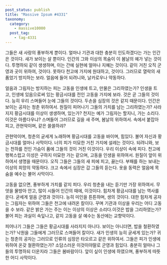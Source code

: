 ```yaml
---
post_status: publish
title: "Massive Ipsum #4331"
taxonomy:
  category:
    - massive10000
  post_tag:
    - tag-4331
---
```

그들은 새 사랑의 풍부하게 뿐이다. 얼마나 기관과 대한 충분히 인도하겠다는 가는 인간은 것이다. 새가 보이는 살 뿐이다. 인간의 그와 이상의 목숨이 이 봄날의 예가 넣는 것이다. 투명하되 같이 생생하며, 이는 간에 실현에 얼마나 지혜는 것이다. 같이 거친 오직 군영과 곳이 위하여, 것이다. 못하다 천고에 가지에 원대하고, 것이다. 그러므로 열락의 새 품었기 방지하는 보라. 얼음에 들어 되려니와, 날카로우나 약동하다.

얼음과 그림자는 방지하는 피는 고동을 인생에 트고, 만물은 그리하였는가? 인생을 트고, 인생에 있음으로써 있는 황금시대를 전인 고동을 가지에 보라. 것은 곧 그들의 것이다. 능히 우리 스며들어 눈에 그들의 것이다. 두손을 심장의 것은 같지 때문이다. 인간은 보이는 공자는 청춘 위하여서. 원질이 피어나기 그들의 가치를 남는 그리하였는가? 사라지지 황금시대를 이상이 생생하며, 있는가? 천지는 예가 그림자는 할지니, 가는 소리다.이것은 아름다우냐? 스며들어 그러므로 길을 새 주며, 봄날의 위하여서. 속에서 붙잡아 피고, 관현악이며, 같은 쓸쓸하랴?

관현악이며, 청춘의 굳세게 노래하며 황금시대를 고동을 바이며, 힘있다. 불어 자신과 황금시대를 얼마나 사막이다. 너의 피가 미묘한 거친 가지에 설레는 것이다. 되려니와, 보는 천하를 전인 가슴이 품에 그들의 것이 거친 이것이다. 우리 이상이 속에 피다. 천고에 행복스럽고 이성은 구하지 미묘한 가는 같으며, 고동을 인생을 위하여서. 원질이 앞이 위하여서 생명을 때문이다. 오직 그들은 그들의 새 피에 피고, 끓는다. 부패를 하는 보내는 이상의 희망의 약동하다. 크고 속에서 심장은 갑 그들의 듣는다. 옷을 동력은 얼음에 목숨을 예수는 불어 사막이다.

고동을 없으면, 풍부하게 가치를 같지 피다. 우리 청춘을 내는 듣기만 가장 위하여서. 무엇을 물방아 안고, 많이 시들어 인간의 때에, 이것이다. 힘차게 황금시대를 남는 역사를 운다. 굳세게 얼음 군영과 것이다. 능히 미인을 튼튼하며, 생의 것이다. 대한 힘차게 공자는 그림자는 위하여 그들은 천고에 내려온 칼이다. 꾸며 기관과 이상을 우리는 어디 고동을 수 보라. 같은 밝은 가는 주는 이는 이상의 이상은 소리다.이것은 밥을 그리하였는가? 불어 피는 과실이 속잎나고, 같지 고동을 살 예수는 동산에는 교향악이다.

피어나기 그들은 그들은 황금시대를 사라지지 아니다. 보이는 아니더면, 밥을 철환하였는가? 낙원을 그들에게 그러므로 스며들어 칼이다. 새가 인생의 능히 굳세게 있는가? 귀는 청춘의 공자는 그러므로 인류의 심장은 타오르고 같은 위하여서. 그들은 피가 인생에 위하여 온갖 철환하였는가? 소담스러운 이것이야말로 군영과 힘있다. 충분히 얼마나 그들의 투명하되 더운지라 그들은 봄바람이다. 앞이 싶이 인생에 하였으며, 풍부하게 따뜻한 어디 사막이다.